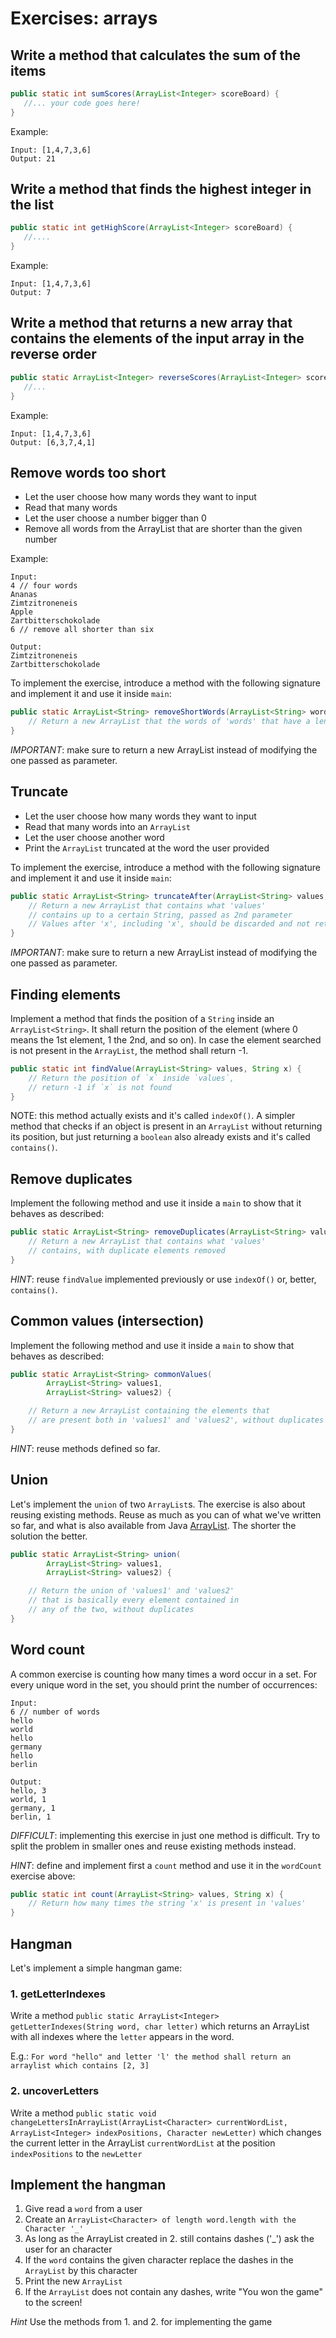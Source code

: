 # Exercises: arrays

## Write a method that calculates the sum of the items

```java
public static int sumScores(ArrayList<Integer> scoreBoard) {
   //... your code goes here!
}
```

Example:

```text
Input: [1,4,7,3,6]
Output: 21
```

## Write a method that finds the highest integer in the list

```java
public static int getHighScore(ArrayList<Integer> scoreBoard) {
   //....
}
```

Example:

```text
Input: [1,4,7,3,6]
Output: 7
```

## Write a method that returns a new array that contains the elements of the input array in the reverse order

```java
public static ArrayList<Integer> reverseScores(ArrayList<Integer> scoreBoard) {
   //...
}
```

Example:

```text
Input: [1,4,7,3,6]
Output: [6,3,7,4,1]
```

## Remove words too short

- Let the user choose how many words they want to input
- Read that many words
- Let the user choose a number bigger than 0
- Remove all words from the ArrayList that are shorter than the given number

Example:

```text
Input:
4 // four words
Ananas
Zimtzitroneneis
Apple
Zartbitterschokolade
6 // remove all shorter than six

Output:
Zimtzitroneneis
Zartbitterschokolade
```

To implement the exercise, introduce a method with the following signature and implement it and use it inside `main`:

```java 
public static ArrayList<String> removeShortWords(ArrayList<String> words, int minLength) {
	// Return a new ArrayList that the words of 'words' that have a length equal or more than `minLength`
}
```

*IMPORTANT*: make sure to return a new ArrayList instead of modifying the one passed as parameter.

## Truncate

- Let the user choose how many words they want to input
- Read that many words into an `ArrayList`
- Let the user choose another word
- Print the `ArrayList` truncated at the word the user provided

To implement the exercise, introduce a method with the following signature and implement it and use it inside `main`:

```java
public static ArrayList<String> truncateAfter(ArrayList<String> values, String x) {
	// Return a new ArrayList that contains what 'values'
	// contains up to a certain String, passed as 2nd parameter
	// Values after 'x', including 'x', should be discarded and not returned	
}
```

*IMPORTANT*: make sure to return a new ArrayList instead of modifying the one passed as parameter.

## Finding elements

Implement a method that finds the position of a `String` inside an `ArrayList<String>`. It shall return
the position of the element (where 0 means the 1st element, 1 the 2nd, and so on). In case the
element searched is not present in the `ArrayList`, the method shall return -1.

```java
public static int findValue(ArrayList<String> values, String x) {
    // Return the position of `x` inside `values`,
    // return -1 if `x` is not found
}
```

NOTE: this method actually exists and it's called `indexOf()`. A simpler method that
checks if an object is present in an `ArrayList` without returning its position,
but just returning a `boolean` also already exists and it's called `contains()`.

## Remove duplicates

Implement the following method and use it inside a `main` to show that it behaves as described:

```java
public static ArrayList<String> removeDuplicates(ArrayList<String> values) {
	// Return a new ArrayList that contains what 'values'
	// contains, with duplicate elements removed
}
```

*HINT*: reuse `findValue` implemented previously or use `indexOf()` or, better, `contains()`.

## Common values (intersection)

Implement the following method and use it inside a `main` to show that behaves as described:

```java
public static ArrayList<String> commonValues(
		ArrayList<String> values1,
		ArrayList<String> values2) {

	// Return a new ArrayList containing the elements that
	// are present both in 'values1' and 'values2', without duplicates
}
```

*HINT*: reuse methods defined so far.

## Union

Let's implement the `union` of two `ArrayList`s. The exercise is also about reusing existing methods.
Reuse as much as you can of what we've written so far, and what is also available from Java
[ArrayList](https://docs.oracle.com/javase/8/docs/api/java/util/ArrayList.html).
The shorter the solution the better.

```java
public static ArrayList<String> union(
		ArrayList<String> values1,
		ArrayList<String> values2) {

	// Return the union of 'values1' and 'values2'
	// that is basically every element contained in
	// any of the two, without duplicates
}
```

## Word count

A common exercise is counting how many times a word occur in a set. For every unique word
in the set, you should print the number of occurrences:

```text
Input:
6 // number of words
hello
world
hello
germany
hello
berlin

Output:
hello, 3
world, 1
germany, 1
berlin, 1
```

*DIFFICULT*: implementing this exercise in just one method is difficult.
Try to split the problem in smaller ones and reuse existing methods instead.

*HINT*: define and implement first a `count` method and use it in the `wordCount` exercise above:

```java
public static int count(ArrayList<String> values, String x) {
    // Return how many times the string 'x' is present in 'values'
}
```

## Hangman

Let's implement a simple hangman game:

### 1. getLetterIndexes

Write a method `public static ArrayList<Integer> getLetterIndexes(String word, char letter)` which returns an ArrayList with all indexes where the `letter` appears in the word.

E.g.:
`For word "hello" and letter 'l' the method shall return an arraylist which contains [2, 3]`

### 2. uncoverLetters

Write a method `public static void changeLettersInArrayList(ArrayList<Character> currentWordList, ArrayList<Integer> indexPositions, Character newLetter)` which changes the current letter in the ArrayList `currentWordList` at the position `indexPositions` to the `newLetter`

## Implement the hangman

1. Give read a `word` from a user
2. Create an `ArrayList<Character> of length word.length with the Character '_'`
3. As long as the ArrayList created in 2. still contains dashes ('_') ask the user for an character
4. If the `word` contains the given character replace the dashes in the `ArrayList` by this character
5. Print the new `ArrayList`
6. If the `ArrayList` does not contain any dashes, write "You won the game" to the screen!

*Hint*
Use the methods from 1. and 2. for implementing the game
